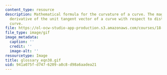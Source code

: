 ```yaml
---
content_type: resource
description: Mathematical formula for the curvature of a curve. The magnitude of the
  derivative of the unit tangent vector of a curve with respect to distance on the
  curve.
file: https://ol-ocw-studio-app-production.s3.amazonaws.com/courses/18-013a-calculus-with-applications-spring-2005/941a075fd7476209a8c8d98a6aadea21_glossary_eqn38.gif
file_type: image/gif
image_metadata:
  caption: ''
  credit: ''
  image-alt: ''
resourcetype: Image
title: glossary_eqn38.gif
uid: 941a075f-d747-6209-a8c8-d98a6aadea21
---
```

